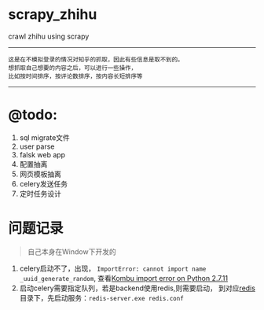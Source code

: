 # scrapy_zhihu
crawl zhihu using scrapy

***

```
这是在不模拟登录的情况对知乎的抓取，因此有些信息是取不到的。
想抓取自己想要的内容之后，可以进行一些操作，
比如按时间排序，按评论数排序，按内容长短排序等
```

***

# @todo:
1. sql migrate文件
2. user parse
3. falsk web app
4. 配置抽离
5. 网页模板抽离
6. celery发送任务
7. 定时任务设计

# 问题记录
> 自己本身在Window下开发的

1. celery启动不了，出现，
`ImportError: cannot import name _uuid_generate_random`, 查看[Kombu import error on Python 2.7.11](https://github.com/celery/kombu/issues/545)
2. 启动celery需要指定队列，若是backend使用redis,则需要启动，
到对应[redis](https://github.com/re757575/myHubot/tree/master/redis-2.4.5-win32-win64)目录下，先启动服务：`redis-server.exe redis.conf`